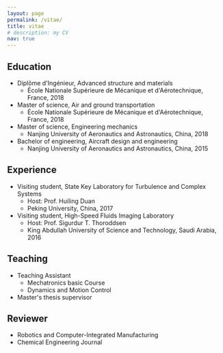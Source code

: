 ```yaml
---
layout: page
permalink: /vitae/
title: vitae
# description: my CV
nav: true
---
```


## Education
- Diplôme d'Ingénieur, Advanced structure and materials
    - École Nationale Supérieure de Mécanique et d'Aérotechnique, France, 2018
- Master of science, Air and ground transportation
    - École Nationale Supérieure de Mécanique et d'Aérotechnique, France, 2018
- Master of science, Engineering mechanics
    - Nanjing University of Aeronautics and Astronautics, China, 2018
- Bachelor of engineering, Aircraft design and engineering
    - Nanjing University of Aeronautics and Astronautics, China, 2015


## Experience
- Visiting student, State Key Laboratory for Turbulence and Complex Systems
    - Host: Prof. Huiling Duan
    - Peking University, China, 2017
- Visiting student, High-Speed Fluids Imaging Laboratory
    - Host: Prof. Sigurdur T. Thoroddsen
    - King Abdullah University of Science and Technology, Saudi Arabia, 2016
          

## Teaching
- Teaching Assistant
    - Mechatronics basic Course
    - Dynamics and Motion Control
- Master's thesis supervisor
      
      
## Reviewer
- Robotics and Computer-Integrated Manufacturing
- Chemical Engineering Journal
